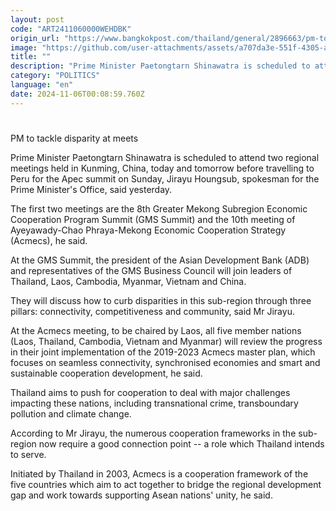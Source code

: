 ```yaml
---
layout: post
code: "ART2411060000WEHDBK"
origin_url: "https://www.bangkokpost.com/thailand/general/2896663/pm-to-tackle-disparity-at-meets"
image: "https://github.com/user-attachments/assets/a707da3e-551f-4305-ace1-b46553e38548"
title: ""
description: "Prime Minister Paetongtarn Shinawatra is scheduled to attend two regional meetings held in Kunming, China, today and tomorrow before travelling to Peru for the Apec summit on Sunday, Jirayu Houngsub, spokesman for the Prime Minister"
category: "POLITICS"
language: "en"
date: 2024-11-06T00:08:59.760Z
---
```


# 

PM to tackle disparity at meets

Prime Minister Paetongtarn Shinawatra is scheduled to attend two regional meetings held in Kunming, China, today and tomorrow before travelling to Peru for the Apec summit on Sunday, Jirayu Houngsub, spokesman for the Prime Minister's Office, said yesterday.

The first two meetings are the 8th Greater Mekong Subregion Economic Cooperation Program Summit (GMS Summit) and the 10th meeting of Ayeyawady-Chao Phraya-Mekong Economic Cooperation Strategy (Acmecs), he said.

At the GMS Summit, the president of the Asian Development Bank (ADB) and representatives of the GMS Business Council will join leaders of Thailand, Laos, Cambodia, Myanmar, Vietnam and China.

They will discuss how to curb disparities in this sub-region through three pillars: connectivity, competitiveness and community, said Mr Jirayu.

At the Acmecs meeting, to be chaired by Laos, all five member nations (Laos, Thailand, Cambodia, Vietnam and Myanmar) will review the progress in their joint implementation of the 2019-2023 Acmecs master plan, which focuses on seamless connectivity, synchronised economies and smart and sustainable cooperation development, he said.

Thailand aims to push for cooperation to deal with major challenges impacting these nations, including transnational crime, transboundary pollution and climate change.

According to Mr Jirayu, the numerous cooperation frameworks in the sub-region now require a good connection point -- a role which Thailand intends to serve.

Initiated by Thailand in 2003, Acmecs is a cooperation framework of the five countries which aim to act together to bridge the regional development gap and work towards supporting Asean nations' unity, he said.